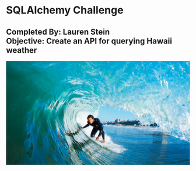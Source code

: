 # SQLAlchemy Challenge
**Completed By:** Lauren Stein\
**Objective:** Create an API for querying Hawaii weather
---


<img src="images/surfs-up.png">
